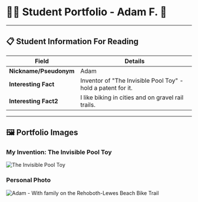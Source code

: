 # 👨‍🎓 Student Portfolio - Adam F. 🚴

---

## 📋 Student Information For Reading

| **Field** | **Details** |
|-----------|-------------|
| **Nickname/Pseudonym** | Adam |
| **Interesting Fact** | Inventor of "The Invisible Pool Toy" - hold a patent for it. |
| **Interesting Fact2** | I like biking in cities and on gravel rail trails. |

---

## 🖼️ Portfolio Images

### My Invention: The Invisible Pool Toy
![The Invisible Pool Toy](https://encrypted-tbn0.gstatic.com/images?q=tbn:ANd9GcSpU-_uS7d7czuDb5wBpTui3ahBAFzJAIMpJA&s)

### Personal Photo
![Adam - With family on the Rehoboth-Lewes Beach Bike Trail](IMG_1783.png)


